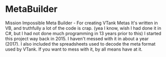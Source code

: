# MetaBuilder
Mission Impossible Meta Builder - For creating VTank Metas
It's written in VB, and truthfully a lot of the code is crap. (yea I know, wish I had done it in C#, but I had not done much programming in 13 years prior to this)
I started this project way back in 2015.  I haven't messed with it in about a year (2017). I also included the spreadsheets used to decode the meta format used by VTank.  If you want to mess with it, by all means have at it.
